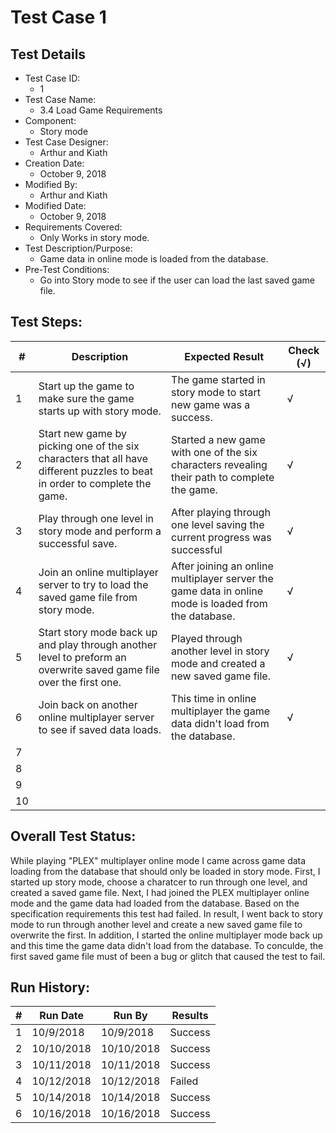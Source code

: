 # Test Case 1 

## Test Details

* Test Case ID:
  * 1
* Test Case Name:
  * 3.4 Load Game Requirements
* Component: 
  * Story mode
* Test Case Designer:
  * Arthur and Kiath
* Creation Date:
  * October 9, 2018
* Modified By:
  * Arthur and Kiath
* Modified Date:
  * October 9, 2018
* Requirements Covered:
  * Only Works in story mode.
* Test Description/Purpose:
  * Game data in online mode is loaded from the database.
* Pre-Test Conditions:
  * Go into Story mode to see if the user can load the last saved game file.
## Test Steps: 
| # | Description | Expected Result | Check (√) |
| --- | --- | --- | --- |
| 1 |Start up the game to make sure the game starts up with story mode.|The game started in story mode to start new game was a success.|√|			
| 2 |Start new game by picking one of the six characters that all have different puzzles to beat in order to complete the game. |Started a new game with one of the six characters revealing their path to complete the game.|√|			
| 3 |Play through one level in story mode and perform a successful save.|After playing through one level saving the current progress was successful|√|			
| 4 | Join an online multiplayer server to try to load the saved game file from story mode.|After joining an online multiplayer server the game data in online mode is loaded from the database.|√|			
| 5 | Start story mode back up and play through another level to preform an overwrite saved game file over the first one.|Played through another level in story mode and created a new saved game file.|√|			
| 6 |Join back on another online multiplayer server to see if saved data loads.|This time in online multiplayer the game data didn't load from the database.|√|			
| 7 | | | |			
| 8 | | | |			
| 9 | | | |			
| 10 | | | |			

## Overall Test Status: 
While playing "PLEX" multiplayer online mode I came across game data loading from the database that should only be loaded in story mode. First, I started up story mode, choose a charatcer to run through one level, and created a saved game file. Next, I had joined the PLEX multiplayer online mode and the game data had loaded from the database. Based on the specification requirements this test had failed. In result, I went back to story mode to run through another level and create a new saved game file to overwrite the first. In addition, I started the online multiplayer mode back up and this time the game data didn't load from the database. To conculde, the first saved game file must of been a bug or glitch that caused the test to fail.   



## Run History:
| # |	Run Date |	Run By |	Results |
| --- | --- | --- | --- |
| 1 | 10/9/2018 | 10/9/2018 | Success |			
| 2 | 10/10/2018 | 10/10/2018 | Success |			
| 3 | 10/11/2018 | 10/11/2018 | Success |
| 4 | 10/12/2018 | 10/12/2018 | Failed |
| 5 | 10/14/2018 | 10/14/2018 | Success |
| 6 | 10/16/2018 | 10/16/2018 | Success |


